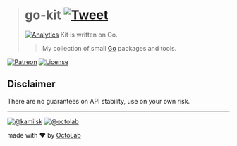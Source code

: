 > # go-kit [![Tweet](https://img.shields.io/twitter/url/http/shields.io.svg?style=social)](https://twitter.com/intent/tweet?text=Kit%20written%20on%20Go&url=https://github.com/kamilsk/go-kit&via=ikamilsk&hashtags=go,kit,tools)
> [![Analytics](https://ga-beacon.appspot.com/UA-109817251-12/go-kit/readme?pixel)](https://github.com/kamilsk/go-kit/)
> Kit is written on Go.
> > My collection of small [Go](https://golang.org) packages and tools.

[![Patreon](https://img.shields.io/badge/patreon-donate-orange.svg)](https://www.patreon.com/octolab)
[![License](https://img.shields.io/badge/license-MIT-blue.svg)](LICENSE)

## Disclaimer

There are no guarantees on API stability, use on your own risk.

---

[![@kamilsk](https://img.shields.io/badge/author-%40kamilsk-blue.svg)](https://twitter.com/ikamilsk)
[![@octolab](https://img.shields.io/badge/sponsor-%40octolab-blue.svg)](https://twitter.com/octolab_inc)

made with ❤️ by [OctoLab](https://www.octolab.org/)
